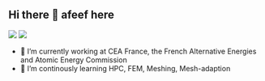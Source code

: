 ## Hi there 👋 afeef here 
![](https://komarev.com/ghpvc/?username=mohd-afeef-badri&style=for-the-badge&color=green&abbreviated=true)
[![](https://github-readme-activity-graph.vercel.app/graph?username=mohd-afeef-badri&theme=github-light)](https://mohd-afeef-badri.github.io)

<!--
**mohd-afeef-badri/mohd-afeef-badri** is a ✨ _special_ ✨ repository because its `README.md` (this file) appears on your GitHub profile.


Here are some ideas to get you started:

- 🔭 I’m currently working on ...
- 🌱 I’m currently learning ...
- 👯 I’m looking to collaborate on ...
- 🤔 I’m looking for help with ...
- 💬 Ask me about ...
- 📫 How to reach me: ...
- 😄 Pronouns: ...
- ⚡ Fun fact: ...
-->
- 🔭 I’m currently working at CEA France, the French Alternative Energies and Atomic Energy Commission
- 🌱 I’m continously learning HPC, FEM, Meshing, Mesh-adaption  
